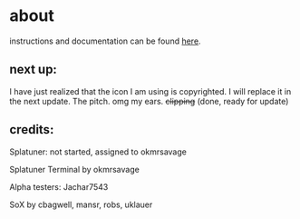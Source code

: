 # about

instructions and documentation can be found [here](https://okmrsavageyt.github.io/Splatuner/).

## next up:

I have just realized that the icon I am using is copyrighted. I will replace it in the next update.
The pitch. omg my ears.
~~clipping~~ (done, ready for update)

## credits:

Splatuner: not started, assigned to okmrsavage

Splatuner Terminal by okmrsavage

Alpha testers: Jachar7543

SoX by cbagwell, mansr, robs, uklauer
